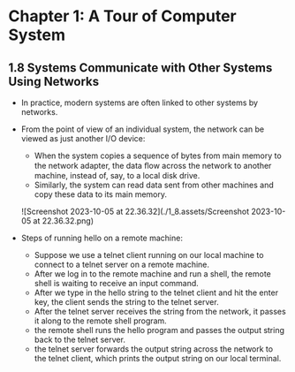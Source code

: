 # Chapter 1: A Tour of Computer System

## 1.8 Systems Communicate with Other Systems Using Networks

* In practice, modern systems are often linked to other systems by networks.

* From the point of view of an individual system, the network can be viewed as just another I/O device:

  * When the system copies a sequence of bytes from main memory to the network adapter, the data ﬂow across the network to another machine, instead of, say, to a local disk drive. 
  * Similarly, the system can read data sent from other machines and copy these data to its main memory.

  ![Screenshot 2023-10-05 at 22.36.32](./1_8.assets/Screenshot 2023-10-05 at 22.36.32.png)

* Steps of running hello on a remote machine:
  * Suppose we use a telnet client running on our local machine to connect to a telnet server on a remote machine.
  * After we log in to the remote machine and run a shell, the remote shell is waiting to receive an input command.
  * After we type in the hello string to the telnet client and hit the enter key, the client sends the string to the telnet server.
  * After the telnet server receives the string from the network, it passes it along to the remote shell program.
  * the remote shell runs the hello program and passes the output string back to the telnet server.
  * the telnet server forwards the output string across the network to the telnet client, which prints the output string on our local terminal.





















